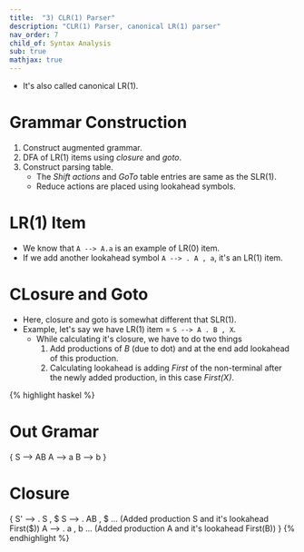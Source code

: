 ```yaml
---
title:  "3) CLR(1) Parser"
description: "CLR(1) Parser, canonical LR(1) parser"
nav_order: 7
child_of: Syntax Analysis
sub: true
mathjax: true
---
```


- It's also called canonical LR(1).

# Grammar Construction

1. Construct augmented grammar.
2. DFA of LR(1) items using *closure* and *goto*.
3. Construct parsing table.
    - The *Shift actions* and *GoTo* table entries are same as the SLR(1).
    - Reduce actions are placed using lookahead symbols.

# LR(1) Item

- We know that `A --> A.a` is an example of LR(0) item.
- If we add another lookahead symbol `A --> . A , a`, it's an LR(1) item.

# CLosure and Goto

- Here, closure and goto is somewhat different that SLR(1).
- Example, let's say we have LR(1) item = `S --> A . B , X`.
    - While calculating it's closure, we have to do two things
        1. Add productions of *B* (due to dot) and at the end add lookahead of this production.
        2. Calculating lookahead is adding *First* of the non-terminal after the newly added production, in this case *First(X)*.

{% highlight haskel %}
# Out Gramar
{
    S --> AB
    A --> a
    B --> b
}

# Closure
{ 
    S' --> . S , $
    S --> . AB , $ ... (Added production S and it's lookahead First($))
    A --> . a , b ... (Added production A and it's lookahead First(B)) 
}
{% endhighlight %}